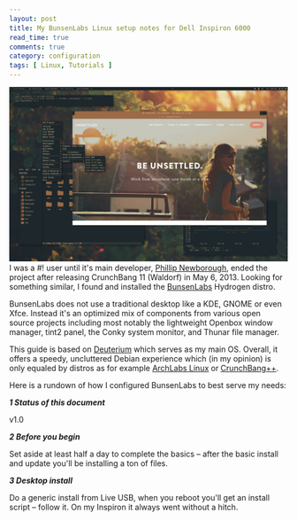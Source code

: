 ```yaml
---
layout: post
title: My BunsenLabs Linux setup notes for Dell Inspiron 6000
read_time: true  
comments: true
category: configuration
tags: [ Linux, Tutorials ]
---
```


![BunsenLabs Deuterium, fresh install](/assets/bunsenlabs-deuterium.jpg)
I was a #! user until it's main developer, [Phillip Newborough](https://corenominal.org), ended the project after releasing CrunchBang 11 (Waldorf) in May 6, 2013. Looking for something similar, I found and installed the [BunsenLabs](https://www.bunsenlabs.org/) Hydrogen distro. 

BunsenLabs does not use a traditional desktop like a KDE, GNOME or even Xfce. Instead it's an optimized mix of components from various open source projects including most notably the lightweight Openbox window manager, tint2 panel, the Conky system monitor, and Thunar file manager.

This guide is based on [Deuterium](https://www.bunsenlabs.org/installation.html#downloads) which serves as my main OS. Overall, it offers a speedy, uncluttered Debian experience which (in my opinion) is only equaled by distros as for example [ArchLabs Linux](https://archlabsblog.wordpress.com/) or [CrunchBang++](https://www.crunchbangplusplus.org/).

Here is a rundown of how I configured BunsenLabs to best serve my needs:

***1 Status of this document***

v1.0

***2 Before you begin***

Set aside at least half a day to complete the basics – after the basic install and update you'll be installing a ton of files.

***3 Desktop install***

Do a generic install from Live USB, when you reboot you'll get an install script – follow it. On my Inspiron it always went without a hitch.
